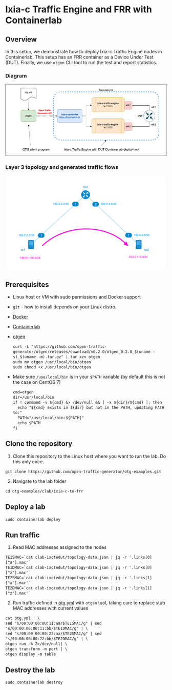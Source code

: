 # Ixia-c Traffic Engine and FRR with Containerlab

## Overview
In this setup, we demonstrate how to deploy Ixia-c Traffic Engine nodes in Containerlab. This setup has an FRR container as a Device Under Test (DUT). Finally, we use `otgen` CLI tool to run the test and report statistics.

### Diagram

![Diagram](./diagram.png)

### Layer 3 topology and generated traffic flows

![IP Diagram](./ip-diagram.png)

## Prerequisites

* Linux host or VM with sudo permissions and Docker support
* `git` - how to install depends on your Linux distro.
* [Docker](https://docs.docker.com/engine/install/)
* [Containerlab](https://containerlab.dev/install/)
* [otgen](https://github.com/open-traffic-generator/otgen)

    ```Shell
    curl -L "https://github.com/open-traffic-generator/otgen/releases/download/v0.2.0/otgen_0.2.0_$(uname -s)_$(uname -m).tar.gz" | tar xzv otgen
    sudo mv otgen /usr/local/bin/otgen
    sudo chmod +x /usr/local/bin/otgen
    ```

* Make sure `/use/local/bin` is in your `$PATH` variable (by default this is not the case on CentOS 7)

    ```Shell
    cmd=otgen
    dir=/usr/local/bin
    if ! command -v ${cmd} &> /dev/null && [ -x ${dir}/${cmd} ]; then
      echo "${cmd} exists in ${dir} but not in the PATH, updating PATH to:"
      PATH="/usr/local/bin:${PATH}"
      echo $PATH
    fi
    ```

## Clone the repository

1. Clone this repository to the Linux host where you want to run the lab. Do this only once.

```Shell
git clone https://github.com/open-traffic-generator/otg-examples.git
````

2. Navigate to the lab folder

```Shell
cd otg-examples/clab/ixia-c-te-frr
````

## Deploy a lab

```Shell
sudo containerlab deploy
````

## Run traffic

1. Read MAC addresses assigned to the nodes

```Shell
TE1SMAC=`cat clab-ixctedut/topology-data.json | jq -r '.links[0]["a"].mac'`
TE1DMAC=`cat clab-ixctedut/topology-data.json | jq -r '.links[0]["z"].mac'`
TE2SMAC=`cat clab-ixctedut/topology-data.json | jq -r '.links[1]["a"].mac'`
TE2DMAC=`cat clab-ixctedut/topology-data.json | jq -r '.links[1]["z"].mac'`
```

2. Run traffic defined in [otg.yml](otg.yml) with `otgen` tool, taking care to replace stub MAC addresses with current values

```Shell
cat otg.yml | \
sed "s/00:00:00:00:11:aa/$TE1SMAC/g" | sed "s/00:00:00:00:11:bb/$TE1DMAC/g" | \
sed "s/00:00:00:00:22:aa/$TE2SMAC/g" | sed "s/00:00:00:00:22:bb/$TE2DMAC/g" | \
otgen run -k 2>/dev/null| \
otgen transform -m port | \
otgen display -m table
````

## Destroy the lab

```Shell
sudo containerlab destroy
````
